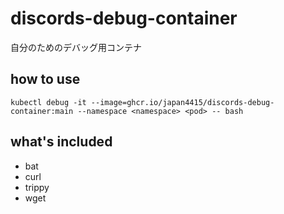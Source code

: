 # discords-debug-container
自分のためのデバッグ用コンテナ

## how to use
`kubectl debug -it --image=ghcr.io/japan4415/discords-debug-container:main --namespace <namespace> <pod> -- bash`

## what's included
- bat
- curl
- trippy
- wget